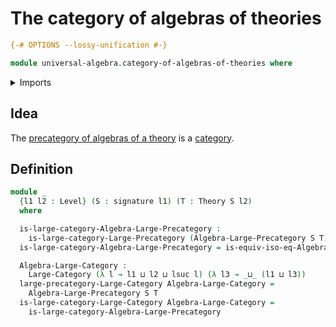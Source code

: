 # The category of algebras of theories

```agda
{-# OPTIONS --lossy-unification #-}

module universal-algebra.category-of-algebras-of-theories where
```

<details><summary>Imports</summary>

```agda
open import category-theory.isomorphisms-in-large-precategories
open import category-theory.large-categories
open import category-theory.large-precategories

open import foundation.dependent-pair-types
open import foundation.sets
open import foundation.subtype-identity-principle
open import foundation.universe-levels

open import foundation-core.equality-dependent-pair-types
open import foundation-core.equivalences
open import foundation-core.function-types
open import foundation-core.identity-types

open import universal-algebra.algebraic-theories
open import universal-algebra.algebras-of-theories
open import universal-algebra.homomorphisms-of-algebras
open import universal-algebra.isomorphisms-of-algebras
open import universal-algebra.models-of-signatures
open import universal-algebra.precategory-of-algebras-of-theories
open import universal-algebra.signatures
```

</details>

## Idea

The
[precategory of algebras of a theory](universal-algebra.precategory-of-algebras-of-theories.md)
is a [category](category-theory.large-categories.md).

## Definition

```agda
module _
  {l1 l2 : Level} (S : signature l1) (T : Theory S l2)
  where

  is-large-category-Algebra-Large-Precategory :
    is-large-category-Large-Precategory (Algebra-Large-Precategory S T)
  is-large-category-Algebra-Large-Precategory = is-equiv-iso-eq-Algebra S T

  Algebra-Large-Category :
    Large-Category (λ l → l1 ⊔ l2 ⊔ lsuc l) (λ l3 → _⊔_ (l1 ⊔ l3))
  large-precategory-Large-Category Algebra-Large-Category =
    Algebra-Large-Precategory S T
  is-large-category-Large-Category Algebra-Large-Category =
    is-large-category-Algebra-Large-Precategory
```
